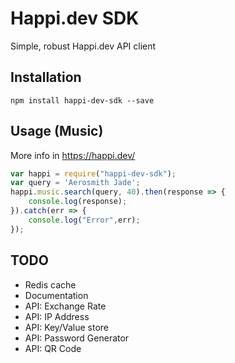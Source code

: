 # Happi.dev SDK
Simple, robust Happi.dev API client

## Installation
```bash
npm install happi-dev-sdk --save
```

## Usage (Music)

More info in https://happi.dev/

```javascript
var happi = require("happi-dev-sdk");
var query = 'Aerosmith Jade';
happi.music.search(query, 40).then(response => {
    console.log(response);
}).catch(err => {
    console.log("Error",err);
});
```

## TODO
* Redis cache
* Documentation
* API: Exchange Rate
* API: IP Address
* API: Key/Value store 
* API: Password Generator
* API: QR Code


